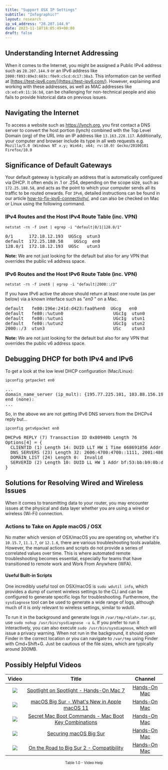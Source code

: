 ```yaml
---
title: "Support OSX IP Settings"
subtitle: "Infographic?"
layout: research
ip_v4_address: "28.207.144.9"
date: 2023-11-18T18:05:49+00:00
draft: false
---
```


## Understanding Internet Addressing

When it comes to the Internet, you might be assigned a Public IPv4 address such as ```28.207.144.9``` or an IPv6 address like ```2000:f893:89e3:603c:f0e9:c5cd:dc17:38a3```. This information can be verified at [https://test-ipv6.com/](https://test-ipv6.com/). However, explaining and working with these addresses, as well as MAC addresses like ```cb:ed:e9:11:16:b8```, can be challenging for non-technical people and also fails to provide historical data on previous issues.
## Navigating the Internet
To access a website such as https://lynch.org, you first contact a DNS server to convert the host portion (lynch) combined with the Top Level Domain (org) of the URL into an IP address like ```13.163.228.117```. Additionally, your computer and browser include its type in all web requests e.g. <br>```Mozilla/5.0 (Windows NT x.y; Win64; x64; rv:10.0) Gecko/20100101 Firefox/10.0```
## Significance of Default Gateways
Your default gateway is typically an address that is automatically configured via DHCP. It often ends in .1 or .254, depending on the scope size, such as ```172.25.188.58```, and acts as the point to which your computer sends all its traffic to be routed onwards. For ```IPv6```, detailed instructions can be found in our article [how-to-fix-ipv6-connectivity/](/blog/how-to-fix-ipv6-connectivity/), and can also be checked on Mac or Linux using the following command.
### IPv4 Routes and the Host IPv4 Route Table (inc. VPN)
```netstat -rn -f inet | egrep -i "default|0/1|128.0/1"```

<pre>
0/1      172.18.12.193  UGScg  utun3
default  172.25.188.58    UGScg  en0
128.0/1  172.18.12.193  UGSc   utun3</pre>

**Note:** We are not just looking for the default but also for any VPN that overrides the public v4 address space.

### IPv6 Routes and the Host IPv6 Route Table (inc. VPN)
```netstat -rn -f inet6 | egrep -i "default|2000::/3"```

If you have IPv6 active the above should return at least one route (as per below) via a known interface such as "_en0_ " on a Mac. 

<pre>
default   fe80:196e:241d:d423:faa0%en0  UGcg   en0
default   fe80::%utun0                   UGcIg  utun0
default   fe80::%utun1                   UGcIg  utun1
default   fe80::%utun2                   UGcIg  utun2
2000::/3  utun3                          USc    utun3</pre>

**Note:** We are not just looking for the default but also for any VPN that overrides the public v6 address space.
<br>

## Debugging DHCP for both IPv4 and IPv6

To get a look at the low level DHCP configuration (Mac/Linux): 

```ipconfig getpacket en0```

<pre>
...
domain_name_server (ip_mult): {195.77.225.101, 103.88.156.198}
end (none):
...</pre>

So, in the above we are not getting IPv6 DNS servers from the DHCPv4 reply but...

```ipconfig getv6packet en0```

<pre>
DHCPv6 REPLY (7) Transaction ID 0x80940b Length 76
Options[4] = {
  CLIENTID (1) Length 14: DUID LLT HW 1 Time 668691856 Addr cb:ed:e9:11:16:b8
  DNS_SERVERS (23) Length 32: 2606:4700:4700::1111, 2001:4860:4860::8844
  DOMAIN_LIST (24) Length 0:  Invalid
  SERVERID (2) Length 10: DUID LL HW 1 Addr bf:53:bb:b9:0b:d8
}</pre>




## Solutions for Resolving Wired and Wireless Issues
When it comes to transmitting data to your router, you may encounter issues at the physical and data layer whether you are using a wired or wireless (Wi-Fi) connection.
### Actions to Take on Apple macOS / OSX
No matter which version of OSX/macOS you are operating on, whether it's ```10.15.7```, ```11.1.7```, or ```12.1.6```, there are various troubleshooting tools available. However, the manual actions and scripts do not provide a series of correlated values over time. This is where automated remote troubleshooting becomes essential, especially for teams that have transitioned to remote work and Work From Anywhere (WFA).
#### Useful Built-in Scripts
One incredibly useful tool on OSX/macOS is ```sudo wdutil info```, which provides a dump of current wireless settings to the CLI and can be configured to generate specific logs for troubleshooting. Furthermore, the ```sysdiagnose``` tool can be used to generate a wide range of logs, although much of it is only relevant to wireless settings, similar to wdutil.

To run it in the background and generate logs in ```/var/tmp/<blah>.tar.gz```, use ```sudo nohup /usr/bin/sysdiagnose -u &```. If you prefer to run it interactively, you can also execute ```sudo /usr/bin/sysdiagnose```, which will issue a privacy warning. When not run in the background, it should open Finder in the correct location or you can navigate to ```/var/tmp``` using Finder with Cmd+Shift+G. Just be cautious of the file sizes, which are typically around 300MB.
## Possibly Helpful Videos

<link href="/plugins/lity/css/lity.min.css" rel="stylesheet">
<script src="/plugins/lity/js/lity.min.js"></script>
<div class="table1-start"></div>

|Video | Title | Channel |
| :---: | :---: | :---: |
|<a href="https://www.youtube.com/watch?v=RslZ4W1EPqk" data-lity><img src="https://i.ytimg.com/vi/RslZ4W1EPqk/default.jpg" class="img-fluid"></a>|<a href="https://www.youtube.com/watch?v=RslZ4W1EPqk" data-lity>Spotlight on Spotlight - Hands-On Mac 7</a>|<a target="_blank" href="https://www.youtube.com/channel/UCg43DP8MdHVcl4rFK_delBg" >Hands-On Mac</a>|
|<a href="https://www.youtube.com/watch?v=JMKi6o9kaZI" data-lity><img src="https://i.ytimg.com/vi/JMKi6o9kaZI/default.jpg" class="img-fluid"></a>|<a href="https://www.youtube.com/watch?v=JMKi6o9kaZI" data-lity>macOS Big Sur - What&#39;s New in Apple macOS 11</a>|<a target="_blank" href="https://www.youtube.com/channel/UCg43DP8MdHVcl4rFK_delBg" >Hands-On Mac</a>|
|<a href="https://www.youtube.com/watch?v=VwNYWAxHCgM" data-lity><img src="https://i.ytimg.com/vi/VwNYWAxHCgM/default.jpg" class="img-fluid"></a>|<a href="https://www.youtube.com/watch?v=VwNYWAxHCgM" data-lity>Secret Mac Boot Commands - Mac Boot Key Combinations</a>|<a target="_blank" href="https://www.youtube.com/channel/UCg43DP8MdHVcl4rFK_delBg" >Hands-On Mac</a>|
|<a href="https://www.youtube.com/watch?v=7KdhJimuhNw" data-lity><img src="https://i.ytimg.com/vi/7KdhJimuhNw/default.jpg" class="img-fluid"></a>|<a href="https://www.youtube.com/watch?v=7KdhJimuhNw" data-lity>Securing macOS Big Sur</a>|<a target="_blank" href="https://www.youtube.com/channel/UCg43DP8MdHVcl4rFK_delBg" >Hands-On Mac</a>|
|<a href="https://www.youtube.com/watch?v=HEbK-Tignuc" data-lity><img src="https://i.ytimg.com/vi/HEbK-Tignuc/default.jpg" class="img-fluid"></a>|<a href="https://www.youtube.com/watch?v=HEbK-Tignuc" data-lity>On the Road to Big Sur 2 - Compatibility</a>|<a target="_blank" href="https://www.youtube.com/channel/UCg43DP8MdHVcl4rFK_delBg" >Hands-On Mac</a>|

<center><small>Table 1.0 - Video Help</small></center>
 <br>
<div class="table1-end"></div>
<script type="text/javascript">
(function() {
    $('div.table1-start').nextUntil('div.table1-end', 'table').addClass('table thead-dark table-striped table-responsive rounded').attr('id', 't1');
    $('#t1').find('thead').addClass('thead-dark');
})();
</script>

